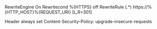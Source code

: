RewriteEngine On
Rewritecond %{HTTPS} off
RewriteRule (.*) https://%{HTTP_HOST}%{REQUEST_URI} [L,R=301]

Header always set Content-Security-Policy: upgrade-insecure-requests
